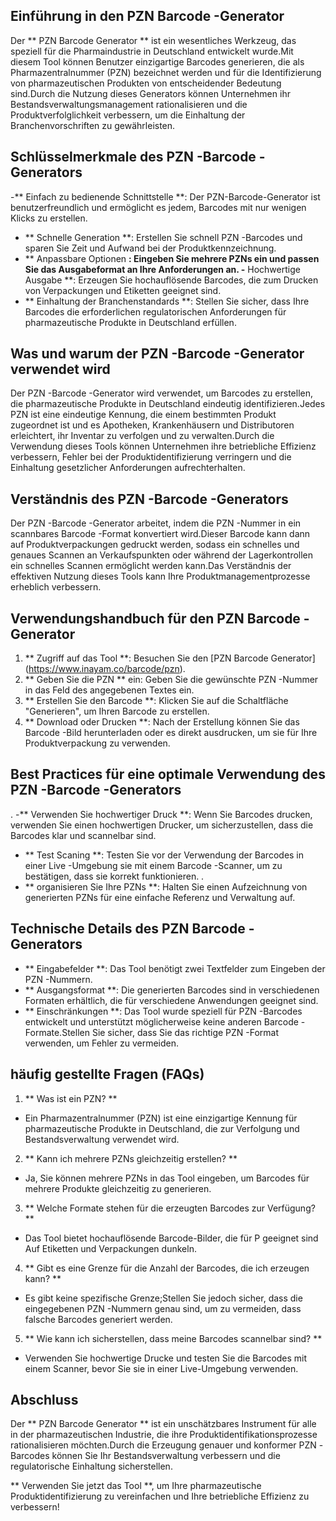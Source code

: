 ## Einführung in den PZN Barcode -Generator

Der ** PZN Barcode Generator ** ist ein wesentliches Werkzeug, das speziell für die Pharmaindustrie in Deutschland entwickelt wurde.Mit diesem Tool können Benutzer einzigartige Barcodes generieren, die als Pharmazentralnummer (PZN) bezeichnet werden und für die Identifizierung von pharmazeutischen Produkten von entscheidender Bedeutung sind.Durch die Nutzung dieses Generators können Unternehmen ihr Bestandsverwaltungsmanagement rationalisieren und die Produktverfolglichkeit verbessern, um die Einhaltung der Branchenvorschriften zu gewährleisten.

## Schlüsselmerkmale des PZN -Barcode -Generators

-** Einfach zu bedienende Schnittstelle **: Der PZN-Barcode-Generator ist benutzerfreundlich und ermöglicht es jedem, Barcodes mit nur wenigen Klicks zu erstellen.
- ** Schnelle Generation **: Erstellen Sie schnell PZN -Barcodes und sparen Sie Zeit und Aufwand bei der Produktkennzeichnung.
- ** Anpassbare Optionen **: Eingeben Sie mehrere PZNs ein und passen Sie das Ausgabeformat an Ihre Anforderungen an.
-** Hochwertige Ausgabe **: Erzeugen Sie hochauflösende Barcodes, die zum Drucken von Verpackungen und Etiketten geeignet sind.
- ** Einhaltung der Branchenstandards **: Stellen Sie sicher, dass Ihre Barcodes die erforderlichen regulatorischen Anforderungen für pharmazeutische Produkte in Deutschland erfüllen.

## Was und warum der PZN -Barcode -Generator verwendet wird

Der PZN -Barcode -Generator wird verwendet, um Barcodes zu erstellen, die pharmazeutische Produkte in Deutschland eindeutig identifizieren.Jedes PZN ist eine eindeutige Kennung, die einem bestimmten Produkt zugeordnet ist und es Apotheken, Krankenhäusern und Distributoren erleichtert, ihr Inventar zu verfolgen und zu verwalten.Durch die Verwendung dieses Tools können Unternehmen ihre betriebliche Effizienz verbessern, Fehler bei der Produktidentifizierung verringern und die Einhaltung gesetzlicher Anforderungen aufrechterhalten.

## Verständnis des PZN -Barcode -Generators

Der PZN -Barcode -Generator arbeitet, indem die PZN -Nummer in ein scannbares Barcode -Format konvertiert wird.Dieser Barcode kann dann auf Produktverpackungen gedruckt werden, sodass ein schnelles und genaues Scannen an Verkaufspunkten oder während der Lagerkontrollen ein schnelles Scannen ermöglicht werden kann.Das Verständnis der effektiven Nutzung dieses Tools kann Ihre Produktmanagementprozesse erheblich verbessern.

## Verwendungshandbuch für den PZN Barcode -Generator

1. ** Zugriff auf das Tool **: Besuchen Sie den [PZN Barcode Generator] (https://www.inayam.co/barcode/pzn).
2. ** Geben Sie die PZN ** ein: Geben Sie die gewünschte PZN -Nummer in das Feld des angegebenen Textes ein.
3. ** Erstellen Sie den Barcode **: Klicken Sie auf die Schaltfläche "Generieren", um Ihren Barcode zu erstellen.
4. ** Download oder Drucken **: Nach der Erstellung können Sie das Barcode -Bild herunterladen oder es direkt ausdrucken, um sie für Ihre Produktverpackung zu verwenden.

## Best Practices für eine optimale Verwendung des PZN -Barcode -Generators

.
-** Verwenden Sie hochwertiger Druck **: Wenn Sie Barcodes drucken, verwenden Sie einen hochwertigen Drucker, um sicherzustellen, dass die Barcodes klar und scannelbar sind.
- ** Test Scaning **: Testen Sie vor der Verwendung der Barcodes in einer Live -Umgebung sie mit einem Barcode -Scanner, um zu bestätigen, dass sie korrekt funktionieren.
.
- ** organisieren Sie Ihre PZNs **: Halten Sie einen Aufzeichnung von generierten PZNs für eine einfache Referenz und Verwaltung auf.

## Technische Details des PZN Barcode -Generators

- ** Eingabefelder **: Das Tool benötigt zwei Textfelder zum Eingeben der PZN -Nummern.
- ** Ausgangsformat **: Die generierten Barcodes sind in verschiedenen Formaten erhältlich, die für verschiedene Anwendungen geeignet sind.
- ** Einschränkungen **: Das Tool wurde speziell für PZN -Barcodes entwickelt und unterstützt möglicherweise keine anderen Barcode -Formate.Stellen Sie sicher, dass Sie das richtige PZN -Format verwenden, um Fehler zu vermeiden.

## häufig gestellte Fragen (FAQs)

1. ** Was ist ein PZN? **
- Ein Pharmazentralnummer (PZN) ist eine einzigartige Kennung für pharmazeutische Produkte in Deutschland, die zur Verfolgung und Bestandsverwaltung verwendet wird.

2. ** Kann ich mehrere PZNs gleichzeitig erstellen? **
- Ja, Sie können mehrere PZNs in das Tool eingeben, um Barcodes für mehrere Produkte gleichzeitig zu generieren.

3. ** Welche Formate stehen für die erzeugten Barcodes zur Verfügung? **
- Das Tool bietet hochauflösende Barcode-Bilder, die für P geeignet sind Auf Etiketten und Verpackungen dunkeln.

4. ** Gibt es eine Grenze für die Anzahl der Barcodes, die ich erzeugen kann? **
- Es gibt keine spezifische Grenze;Stellen Sie jedoch sicher, dass die eingegebenen PZN -Nummern genau sind, um zu vermeiden, dass falsche Barcodes generiert werden.

5. ** Wie kann ich sicherstellen, dass meine Barcodes scannelbar sind? **
- Verwenden Sie hochwertige Drucke und testen Sie die Barcodes mit einem Scanner, bevor Sie sie in einer Live-Umgebung verwenden.

## Abschluss

Der ** PZN Barcode Generator ** ist ein unschätzbares Instrument für alle in der pharmazeutischen Industrie, die ihre Produktidentifikationsprozesse rationalisieren möchten.Durch die Erzeugung genauer und konformer PZN -Barcodes können Sie Ihr Bestandsverwaltung verbessern und die regulatorische Einhaltung sicherstellen.

** Verwenden Sie jetzt das Tool **, um Ihre pharmazeutische Produktidentifizierung zu vereinfachen und Ihre betriebliche Effizienz zu verbessern!